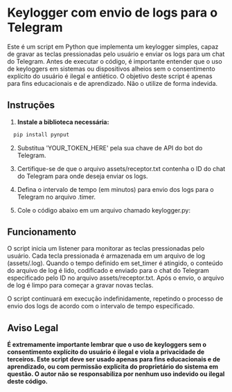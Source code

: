 # Keylogger com envio de logs para o Telegram

Este é um script em Python que implementa um keylogger simples, capaz de gravar as teclas pressionadas pelo usuário e enviar os logs para um chat do Telegram. Antes de executar o código, é importante entender que o uso de keyloggers em sistemas ou dispositivos alheios sem o consentimento explícito do usuário é ilegal e antiético. O objetivo deste script é apenas para fins educacionais e de aprendizado. Não o utilize de forma indevida.

## Instruções

1. **Instale a biblioteca necessária:**

```bash
  pip install pynput
```

2. Substitua 'YOUR_TOKEN_HERE' pela sua chave de API do bot do Telegram.

3. Certifique-se de que o arquivo assets/receptor.txt contenha o ID do chat do Telegram para onde deseja enviar os logs.

4. Defina o intervalo de tempo (em minutos) para envio dos logs para o Telegram no arquivo .timer.

5. Cole o código abaixo em um arquivo chamado keylogger.py:

## Funcionamento

O script inicia um listener para monitorar as teclas pressionadas pelo usuário. Cada tecla pressionada é armazenada em um arquivo de log (assets/.log). Quando o tempo definido em set_timer é atingido, o conteúdo do arquivo de log é lido, codificado e enviado para o chat do Telegram especificado pelo ID no arquivo assets/receptor.txt. Após o envio, o arquivo de log é limpo para começar a gravar novas teclas.

O script continuará em execução indefinidamente, repetindo o processo de envio dos logs de acordo com o intervalo de tempo especificado.

## Aviso Legal

**É extremamente importante lembrar que o uso de keyloggers sem o consentimento explícito do usuário é ilegal e viola a privacidade de terceiros. Este script deve ser usado apenas para fins educacionais e de aprendizado, ou com permissão explícita do proprietário do sistema em questão. O autor não se responsabiliza por nenhum uso indevido ou ilegal deste código.**
